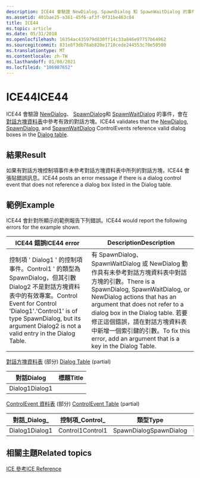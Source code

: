 ```yaml
---
description: ICE44 會驗證 NewDialog、SpawnDialog 和 SpawnWaitDialog 的事件，會在對話方塊資料表中參考有效的對話方塊。
ms.assetid: 401bae25-a361-45f6-af3f-0f31be463c84
title: ICE44
ms.topic: article
ms.date: 05/31/2018
ms.openlocfilehash: 16354ac435979d830ff14c33a846e97757b64962
ms.sourcegitcommit: 831e8f3db78ab820e1710cede244553c70e50500
ms.translationtype: MT
ms.contentlocale: zh-TW
ms.lasthandoff: 01/08/2021
ms.locfileid: "106987652"
---
```

# <a name="ice44"></a><span data-ttu-id="b77f1-103">ICE44</span><span class="sxs-lookup"><span data-stu-id="b77f1-103">ICE44</span></span>

<span data-ttu-id="b77f1-104">ICE44 會驗證 [NewDialog](newdialog-controlevent.md)、 [SpawnDialog](spawndialog-controlevent.md)和 [SpawnWaitDialog](spawnwaitdialog-controlevent.md) 的事件，會在 [對話方塊資料表](dialog-table.md)中參考有效的對話方塊。</span><span class="sxs-lookup"><span data-stu-id="b77f1-104">ICE44 validates that the [NewDialog](newdialog-controlevent.md), [SpawnDialog](spawndialog-controlevent.md), and [SpawnWaitDialog](spawnwaitdialog-controlevent.md) ControlEvents reference valid dialog boxes in the [Dialog table](dialog-table.md).</span></span>

## <a name="result"></a><span data-ttu-id="b77f1-105">結果</span><span class="sxs-lookup"><span data-stu-id="b77f1-105">Result</span></span>

<span data-ttu-id="b77f1-106">如果有對話方塊控制項事件未參考對話方塊資料表中所列的對話方塊，ICE44 會張貼錯誤訊息。</span><span class="sxs-lookup"><span data-stu-id="b77f1-106">ICE44 posts an error message if there is a dialog control event that does not reference a dialog box listed in the Dialog table.</span></span>

## <a name="example"></a><span data-ttu-id="b77f1-107">範例</span><span class="sxs-lookup"><span data-stu-id="b77f1-107">Example</span></span>

<span data-ttu-id="b77f1-108">ICE44 會針對所顯示的範例報告下列錯誤。</span><span class="sxs-lookup"><span data-stu-id="b77f1-108">ICE44 would report the following errors for the example shown.</span></span>



| <span data-ttu-id="b77f1-109">ICE44 錯誤</span><span class="sxs-lookup"><span data-stu-id="b77f1-109">ICE44 error</span></span>                                                                                                                               | <span data-ttu-id="b77f1-110">Description</span><span class="sxs-lookup"><span data-stu-id="b77f1-110">Description</span></span>                                                                                                                                                                                                                  |
|-------------------------------------------------------------------------------------------------------------------------------------------|------------------------------------------------------------------------------------------------------------------------------------------------------------------------------------------------------------------------------|
| <span data-ttu-id="b77f1-111">控制項 ' Dialog1 ' 的控制項事件。Control1 ' 的類型為 SpawnDialog，但其引數 Dialog2 不是對話方塊資料表中的有效專案。</span><span class="sxs-lookup"><span data-stu-id="b77f1-111">Control Event for Control 'Dialog1'.'Control1' is of type SpawnDialog, but its argument Dialog2 is not a valid entry in the Dialog Table.</span></span> | <span data-ttu-id="b77f1-112">有 SpawnDialog、SpawnWaitDialog 或 NewDialog 動作具有未參考對話方塊資料表中對話方塊的引數。</span><span class="sxs-lookup"><span data-stu-id="b77f1-112">There is a SpawnDialog, SpawnWaitDialog, or NewDialog actions that has an argument that does not refer to a dialog box in the Dialog table.</span></span> <span data-ttu-id="b77f1-113">若要修正這個錯誤，請在對話方塊資料表中新增一個索引鍵的引數。</span><span class="sxs-lookup"><span data-stu-id="b77f1-113">To fix this error, add an argument that is a key in the Dialog Table.</span></span><br/> |



 

<span data-ttu-id="b77f1-114">[對話方塊資料表](dialog-table.md) (部分) </span><span class="sxs-lookup"><span data-stu-id="b77f1-114">[Dialog Table](dialog-table.md) (partial)</span></span>



| <span data-ttu-id="b77f1-115">對話</span><span class="sxs-lookup"><span data-stu-id="b77f1-115">Dialog</span></span>  | <span data-ttu-id="b77f1-116">標題</span><span class="sxs-lookup"><span data-stu-id="b77f1-116">Title</span></span> |
|---------|-------|
| <span data-ttu-id="b77f1-117">Dialog1</span><span class="sxs-lookup"><span data-stu-id="b77f1-117">Dialog1</span></span> |       |



 

<span data-ttu-id="b77f1-118">[ControlEvent 資料表](controlevent-table.md) (部分) </span><span class="sxs-lookup"><span data-stu-id="b77f1-118">[ControlEvent Table](controlevent-table.md) (partial)</span></span>



| <span data-ttu-id="b77f1-119">對話\_</span><span class="sxs-lookup"><span data-stu-id="b77f1-119">Dialog\_</span></span> | <span data-ttu-id="b77f1-120">控制項\_</span><span class="sxs-lookup"><span data-stu-id="b77f1-120">Control\_</span></span> | <span data-ttu-id="b77f1-121">類型</span><span class="sxs-lookup"><span data-stu-id="b77f1-121">Type</span></span>        | <span data-ttu-id="b77f1-122">引數</span><span class="sxs-lookup"><span data-stu-id="b77f1-122">Argument</span></span> |
|----------|-----------|-------------|----------|
| <span data-ttu-id="b77f1-123">Dialog1</span><span class="sxs-lookup"><span data-stu-id="b77f1-123">Dialog1</span></span>  | <span data-ttu-id="b77f1-124">Control1</span><span class="sxs-lookup"><span data-stu-id="b77f1-124">Control1</span></span>  | <span data-ttu-id="b77f1-125">SpawnDialog</span><span class="sxs-lookup"><span data-stu-id="b77f1-125">SpawnDialog</span></span> | <span data-ttu-id="b77f1-126">Dialog2</span><span class="sxs-lookup"><span data-stu-id="b77f1-126">Dialog2</span></span>  |



 

## <a name="related-topics"></a><span data-ttu-id="b77f1-127">相關主題</span><span class="sxs-lookup"><span data-stu-id="b77f1-127">Related topics</span></span>

<dl> <dt>

[<span data-ttu-id="b77f1-128">ICE 參考</span><span class="sxs-lookup"><span data-stu-id="b77f1-128">ICE Reference</span></span>](ice-reference.md)
</dt> </dl>

 

 




